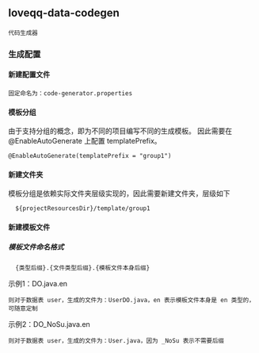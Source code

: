 ## loveqq-data-codegen
    代码生成器

### 生成配置
#### 新建配置文件
    固定命名为：code-generator.properties

#### 模板分组
   由于支持分组的概念，即为不同的项目编写不同的生成模板。
   因此需要在 @EnableAutoGenerate 上配置 templatePrefix。

    @EnableAutoGenerate(templatePrefix = "group1")

#### 新建文件夹
   模板分组是依赖实际文件夹层级实现的，因此需要新建文件夹，层级如下

      ${projectResourcesDir}/template/group1

#### 新建模板文件
##### 模板文件命名格式
      {类型后缀}.{文件类型后缀}.{模板文件本身后缀}

   示例1：DO.java.en

    则对于数据表 user，生成的文件为：UserDO.java，en 表示模板文件本身是 en 类型的，可随意定制

   示例2：DO_NoSu.java.en

    则对于数据表 user，生成的文件为：User.java，因为 _NoSu 表示不需要后缀
   